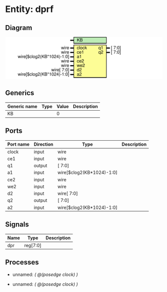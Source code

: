 # Entity: dprf
## Diagram
![Diagram](dprf.svg "Diagram")
## Generics
| Generic name | Type | Value | Description |
| ------------ | ---- | ----- | ----------- |
| KB           |      | 0     |             |
## Ports
| Port name | Direction | Type                      | Description |
| --------- | --------- | ------------------------- | ----------- |
| clock     | input     | wire                      |             |
| ce1       | input     | wire                      |             |
| q1        | output    | [                7:0]     |             |
| a1        | input     | wire[$clog2(KB*1024)-1:0] |             |
| ce2       | input     | wire                      |             |
| we2       | input     | wire                      |             |
| d2        | input     | wire[                7:0] |             |
| q2        | output    | [                7:0]     |             |
| a2        | input     | wire[$clog2(KB*1024)-1:0] |             |
## Signals
| Name | Type     | Description |
| ---- | -------- | ----------- |
| dpr  | reg[7:0] |             |
## Processes
- unnamed: _( @(posedge clock) )_

- unnamed: _( @(posedge clock) )_

